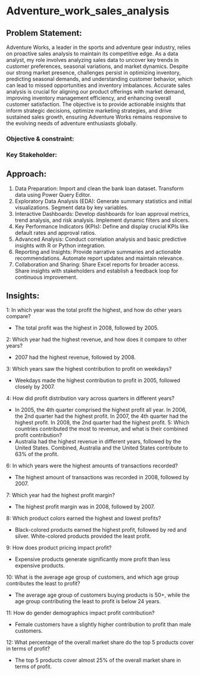 # Adventure_work_sales_analysis

## Problem Statement:
Adventure Works, a leader in the sports and adventure gear industry, relies on proactive sales analysis to maintain its competitive edge. As a data analyst, my role involves analyzing sales data to uncover key trends in customer preferences, seasonal variations, and market dynamics. Despite our strong market presence, challenges persist in optimizing inventory, predicting seasonal demands, and understanding customer behavior, which can lead to missed opportunities and inventory imbalances. Accurate sales analysis is crucial for aligning our product offerings with market demand, improving inventory management efficiency, and enhancing overall customer satisfaction. The objective is to provide actionable insights that inform strategic decisions, optimize marketing strategies, and drive sustained sales growth, ensuring Adventure Works remains responsive to the evolving needs of adventure enthusiasts globally.

### Objective & constraint:

### Key Stakeholder:

## Approach:
1. Data Preparation: Import and clean the bank loan dataset. Transform data using Power Query Editor.
2. Exploratory Data Analysis (EDA): Generate summary statistics and initial visualizations. Segment data by key variables.
3. Interactive Dashboards: Develop dashboards for loan approval metrics, trend analysis, and risk analysis. Implement dynamic filters and slicers.
4. Key Performance Indicators (KPIs): Define and display crucial KPIs like default rates and approval ratios.
5. Advanced Analysis: Conduct correlation analysis and basic predictive insights with R or Python integration.
6. Reporting and Insights: Provide narrative summaries and actionable recommendations. Automate report updates and maintain relevance.
7. Collaboration and Sharing: Share Excel reports for broader access. Share insights with stakeholders and establish a feedback loop for continuous improvement.

## Insights:
1: In which year was the total profit the highest, and how do other years compare?
  - The total profit was the highest in 2008, followed by 2005.

2: Which year had the highest revenue, and how does it compare to other years?
  - 2007 had the highest revenue, followed by 2008.

3: Which years saw the highest contribution to profit on weekdays?
  - Weekdays made the highest contribution to profit in 2005, followed closely by 2007.

4: How did profit distribution vary across quarters in different years?
  - In 2005, the 4th quarter comprised the highest profit all year.
    In 2006, the 2nd quarter had the highest profit.
    In 2007, the 4th quarter had the highest profit.
    In 2008, the 2nd quarter had the highest profit.
5: Which countries contributed the most to revenue, and what is their combined profit contribution?
  - Australia had the highest revenue in different years, followed by the United States. Combined, Australia and the United States contribute to 63% of the profit.

6: In which years were the highest amounts of transactions recorded?
  - The highest amount of transactions was recorded in 2008, followed by 2007.

7: Which year had the highest profit margin?
  - The highest profit margin was in 2008, followed by 2007.

8: Which product colors earned the highest and lowest profits?
  - Black-colored products earned the highest profit, followed by red and silver. White-colored products provided the least profit.

9: How does product pricing impact profit?
  - Expensive products generate significantly more profit than less expensive products.

10: What is the average age group of customers, and which age group contributes the least to profit?
  - The average age group of customers buying products is 50+, while the age group contributing the least to profit is below 24 years.

11: How do gender demographics impact profit contribution?
  - Female customers have a slightly higher contribution to profit than male customers.

12: What percentage of the overall market share do the top 5 products cover in terms of profit?
  - The top 5 products cover almost 25% of the overall market share in terms of profit.





